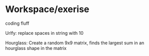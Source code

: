 # Workspace/exerise
coding fluff

Urlfy:
replace spaces in string with 10

Hourglass:
Create a random 9x9 matrix,
finds the largest sum in an hourglass shape in the matrix

